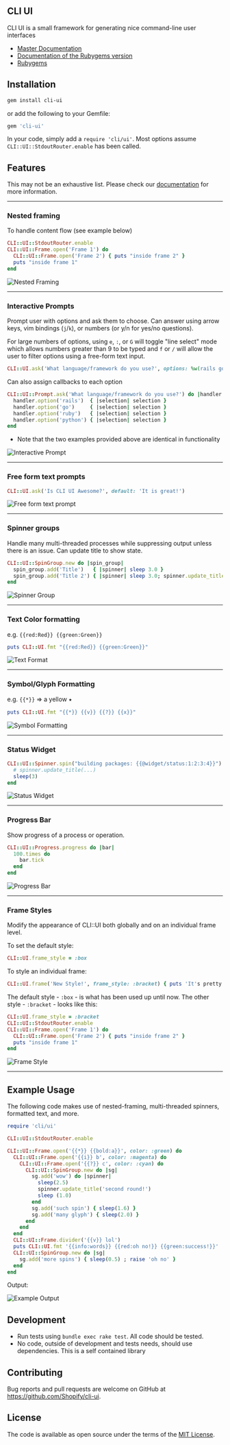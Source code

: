CLI UI
---

CLI UI is a small framework for generating nice command-line user interfaces

- [Master Documentation](http://www.rubydoc.info/github/Shopify/cli-ui/main/CLI/UI)
- [Documentation of the Rubygems version](http://www.rubydoc.info/gems/cli-ui/)
- [Rubygems](https://rubygems.org/gems/cli-ui)

## Installation

```bash
gem install cli-ui
```

or add the following to your Gemfile:

```ruby
gem 'cli-ui'
```

In your code, simply add a `require 'cli/ui'`. Most options assume `CLI::UI::StdoutRouter.enable` has been called.

## Features

This may not be an exhaustive list. Please check our [documentation](http://www.rubydoc.info/github/Shopify/cli-ui/main/CLI/UI) for more information.

---

### Nested framing
To handle content flow (see example below)

```ruby
CLI::UI::StdoutRouter.enable
CLI::UI::Frame.open('Frame 1') do
  CLI::UI::Frame.open('Frame 2') { puts "inside frame 2" }
  puts "inside frame 1"
end
```

![Nested Framing](https://user-images.githubusercontent.com/3074765/33799861-cb5dcb5c-dd01-11e7-977e-6fad38cee08c.png)

---

### Interactive Prompts
Prompt user with options and ask them to choose. Can answer using arrow keys, vim bindings (`j`/`k`), or numbers  (or y/n for yes/no questions).

For large numbers of options, using `e`, `:`, or `G` will toggle "line select" mode which allows numbers greater than 9 to be typed and
`f` or `/` will allow the user to filter options using a free-form text input.

```ruby
CLI::UI.ask('What language/framework do you use?', options: %w(rails go ruby python))
```

Can also assign callbacks to each option

```ruby
CLI::UI::Prompt.ask('What language/framework do you use?') do |handler|
  handler.option('rails')  { |selection| selection }
  handler.option('go')     { |selection| selection }
  handler.option('ruby')   { |selection| selection }
  handler.option('python') { |selection| selection }
end
```

* Note that the two examples provided above are identical in functionality

![Interactive Prompt](https://user-images.githubusercontent.com/3074765/33797984-0ebb5e64-dcdf-11e7-9e7e-7204f279cece.gif)

---

### Free form text prompts

```ruby
CLI::UI.ask('Is CLI UI Awesome?', default: 'It is great!')
```

  ![Free form text prompt](https://user-images.githubusercontent.com/3074765/33799822-47f23302-dd01-11e7-82f3-9072a5a5f611.png)

---

### Spinner groups
Handle many multi-threaded processes while suppressing output unless there is an issue. Can update title to show state.

```ruby
CLI::UI::SpinGroup.new do |spin_group|
  spin_group.add('Title')   { |spinner| sleep 3.0 }
  spin_group.add('Title 2') { |spinner| sleep 3.0; spinner.update_title('New Title'); sleep 3.0 }
end
```

![Spinner Group](https://user-images.githubusercontent.com/3074765/33798295-d94fd822-dce3-11e7-819b-43e5502d490e.gif)

---

### Text Color formatting
e.g. `{{red:Red}} {{green:Green}}`

```ruby
puts CLI::UI.fmt "{{red:Red}} {{green:Green}}"
```

![Text Format](https://user-images.githubusercontent.com/3074765/33799827-6d0721a2-dd01-11e7-9ab5-c3d455264afe.png)

---

### Symbol/Glyph Formatting
e.g. `{{*}}` => a yellow ⭑

```ruby
puts CLI::UI.fmt "{{*}} {{v}} {{?}} {{x}}"
```

![Symbol Formatting](https://user-images.githubusercontent.com/3074765/33799847-9ec03fd0-dd01-11e7-93f7-5f5cc540e61e.png)

---

### Status Widget

```ruby
CLI::UI::Spinner.spin("building packages: {{@widget/status:1:2:3:4}}") do |spinner|
  # spinner.update_title(...)
  sleep(3)
end
```

![Status Widget](https://user-images.githubusercontent.com/1284/61405142-11042580-a8a7-11e9-9885-46ba44c46358.gif)

---

### Progress Bar

Show progress of a process or operation.

```ruby
CLI::UI::Progress.progress do |bar|
  100.times do
    bar.tick
  end
end
```

![Progress Bar](https://user-images.githubusercontent.com/3074765/33799794-cc4c940e-dd00-11e7-9bdc-90f77ec9167c.gif)

---

### Frame Styles

Modify the appearance of CLI::UI both globally and on an individual frame level.

To set the default style:

```ruby
CLI::UI.frame_style = :box
```

To style an individual frame:

```ruby
CLI::UI.frame('New Style!', frame_style: :bracket) { puts 'It's pretty cool!' }
```

The default style - `:box` - is what has been used up until now.  The other style - `:bracket` - looks like this:

```ruby
CLI::UI.frame_style = :bracket
CLI::UI::StdoutRouter.enable
CLI::UI::Frame.open('Frame 1') do
  CLI::UI::Frame.open('Frame 2') { puts "inside frame 2" }
  puts "inside frame 1"
end
```

![Frame Style](https://user-images.githubusercontent.com/315948/65287373-9a82de80-db08-11e9-94fb-20f4b7561c07.png)

---

## Example Usage

The following code makes use of nested-framing, multi-threaded spinners, formatted text, and more.

```ruby
require 'cli/ui'

CLI::UI::StdoutRouter.enable

CLI::UI::Frame.open('{{*}} {{bold:a}}', color: :green) do
  CLI::UI::Frame.open('{{i}} b', color: :magenta) do
    CLI::UI::Frame.open('{{?}} c', color: :cyan) do
      CLI::UI::SpinGroup.new do |sg|
        sg.add('wow') do |spinner|
          sleep(2.5)
          spinner.update_title('second round!')
          sleep (1.0)
        end
        sg.add('such spin') { sleep(1.6) }
        sg.add('many glyph') { sleep(2.0) }
      end
    end
  end
  CLI::UI::Frame.divider('{{v}} lol')
  puts CLI::UI.fmt '{{info:words}} {{red:oh no!}} {{green:success!}}'
  CLI::UI::SpinGroup.new do |sg|
    sg.add('more spins') { sleep(0.5) ; raise 'oh no' }
  end
end
```

Output:

![Example Output](https://user-images.githubusercontent.com/3074765/33797758-7a54c7cc-dcdb-11e7-918e-a47c9689f068.gif)

## Development

- Run tests using `bundle exec rake test`. All code should be tested.
- No code, outside of development and tests needs, should use dependencies. This is a self contained library

## Contributing

Bug reports and pull requests are welcome on GitHub at https://github.com/Shopify/cli-ui.

## License

The code is available as open source under the terms of the [MIT License](http://opensource.org/licenses/MIT).
